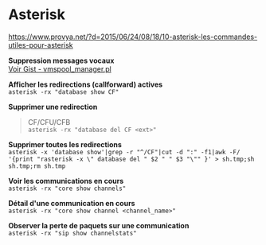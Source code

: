 # Asterisk
https://www.provya.net/?d=2015/06/24/08/18/10-asterisk-les-commandes-utiles-pour-asterisk
  
  **Suppression messages vocaux**  
 [Voir Gist - vmspool_manager.pl](https://gist.github.com/all3kcis/e10877ce02a17d10e35dac0bea76bede)  

  
**Afficher les redirections (callforward) actives**  
`asterisk -rx "database show CF"`

**Supprimer une redirection**  
> CF/CFU/CFB  
`asterisk -rx "database del CF <ext>"`  


**Supprimer toutes les redirections**  
`asterisk -x 'database show'|grep -r "^/CF"|cut -d ":" -f1|awk -F/ '{print "rasterisk -x \" database del " $2 " " $3 "\"" }' > sh.tmp;sh sh.tmp;rm sh.tmp`  

**Voir les communications en cours**  
`asterisk -rx "core show channels"`

**Détail d'une communication en cours**  
`asterisk -rx "core show channel <channel_name>"`

**Observer la perte de paquets sur une communication**  
`asterisk -rx "sip show channelstats"`
